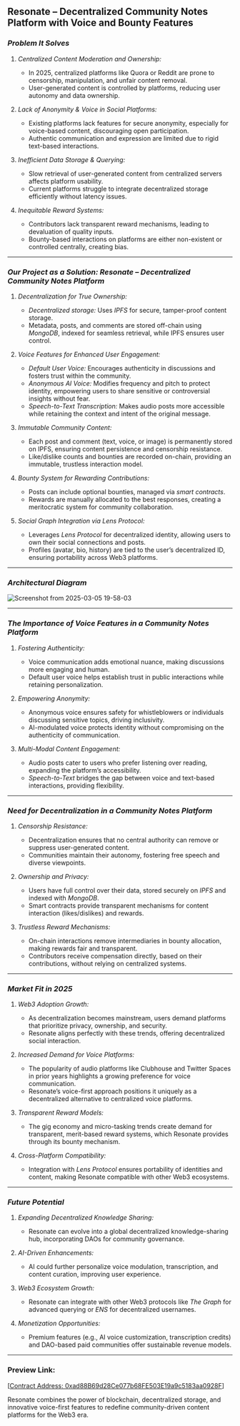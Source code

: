 ## Resonate – Decentralized Community Notes Platform with Voice and Bounty Features

### *Problem It Solves*  
1. *Centralized Content Moderation and Ownership:*  
   - In 2025, centralized platforms like Quora or Reddit are prone to censorship, manipulation, and unfair content removal.  
   - User-generated content is controlled by platforms, reducing user autonomy and data ownership.  

2. *Lack of Anonymity & Voice in Social Platforms:*  
   - Existing platforms lack features for secure anonymity, especially for voice-based content, discouraging open participation.  
   - Authentic communication and expression are limited due to rigid text-based interactions.  

3. *Inefficient Data Storage & Querying:*  
   - Slow retrieval of user-generated content from centralized servers affects platform usability.  
   - Current platforms struggle to integrate decentralized storage efficiently without latency issues.  

4. *Inequitable Reward Systems:*  
   - Contributors lack transparent reward mechanisms, leading to devaluation of quality inputs.  
   - Bounty-based interactions on platforms are either non-existent or controlled centrally, creating bias.  

---

### *Our Project as a Solution: Resonate – Decentralized Community Notes Platform*  
1. *Decentralization for True Ownership:*  
   - *Decentralized storage:* Uses *IPFS* for secure, tamper-proof content storage.  
   - Metadata, posts, and comments are stored off-chain using *MongoDB*, indexed for seamless retrieval, while IPFS ensures user control.  

2. *Voice Features for Enhanced User Engagement:*  
   - *Default User Voice:* Encourages authenticity in discussions and fosters trust within the community.  
   - *Anonymous AI Voice:* Modifies frequency and pitch to protect identity, empowering users to share sensitive or controversial insights without fear.  
   - *Speech-to-Text Transcription:* Makes audio posts more accessible while retaining the context and intent of the original message.  

3. *Immutable Community Content:*  
   - Each post and comment (text, voice, or image) is permanently stored on IPFS, ensuring content persistence and censorship resistance.  
   - Like/dislike counts and bounties are recorded on-chain, providing an immutable, trustless interaction model.  

4. *Bounty System for Rewarding Contributions:*  
   - Posts can include optional bounties, managed via *smart contracts*.  
   - Rewards are manually allocated to the best responses, creating a meritocratic system for community collaboration.  

5. *Social Graph Integration via Lens Protocol:*  
   - Leverages *Lens Protocol* for decentralized identity, allowing users to own their social connections and posts.  
   - Profiles (avatar, bio, history) are tied to the user’s decentralized ID, ensuring portability across Web3 platforms.  

---
### *Architectural Diagram*  
![Screenshot from 2025-03-05 19-58-03](https://github.com/user-attachments/assets/480a86f5-ca74-47f7-971e-fc94e930fc20)

---

### *The Importance of Voice Features in a Community Notes Platform*  
1. *Fostering Authenticity:*  
   - Voice communication adds emotional nuance, making discussions more engaging and human.  
   - Default user voice helps establish trust in public interactions while retaining personalization.  

2. *Empowering Anonymity:*  
   - Anonymous voice ensures safety for whistleblowers or individuals discussing sensitive topics, driving inclusivity.  
   - AI-modulated voice protects identity without compromising on the authenticity of communication.  

3. *Multi-Modal Content Engagement:*  
   - Audio posts cater to users who prefer listening over reading, expanding the platform’s accessibility.  
   - *Speech-to-Text* bridges the gap between voice and text-based interactions, providing flexibility.  

---

### *Need for Decentralization in a Community Notes Platform*  
1. *Censorship Resistance:*  
   - Decentralization ensures that no central authority can remove or suppress user-generated content.  
   - Communities maintain their autonomy, fostering free speech and diverse viewpoints.  

2. *Ownership and Privacy:*  
   - Users have full control over their data, stored securely on *IPFS* and indexed with *MongoDB*.  
   - Smart contracts provide transparent mechanisms for content interaction (likes/dislikes) and rewards.  

3. *Trustless Reward Mechanisms:*  
   - On-chain interactions remove intermediaries in bounty allocation, making rewards fair and transparent.  
   - Contributors receive compensation directly, based on their contributions, without relying on centralized systems.  

---

### *Market Fit in 2025*  
1. *Web3 Adoption Growth:*  
   - As decentralization becomes mainstream, users demand platforms that prioritize privacy, ownership, and security.  
   - Resonate aligns perfectly with these trends, offering decentralized social interaction.  

2. *Increased Demand for Voice Platforms:*  
   - The popularity of audio platforms like Clubhouse and Twitter Spaces in prior years highlights a growing preference for voice communication.  
   - Resonate’s voice-first approach positions it uniquely as a decentralized alternative to centralized voice platforms.  

3. *Transparent Reward Models:*  
   - The gig economy and micro-tasking trends create demand for transparent, merit-based reward systems, which Resonate provides through its bounty mechanism.  

4. *Cross-Platform Compatibility:*  
   - Integration with *Lens Protocol* ensures portability of identities and content, making Resonate compatible with other Web3 ecosystems.  

---

### *Future Potential*  
1. *Expanding Decentralized Knowledge Sharing:*  
   - Resonate can evolve into a global decentralized knowledge-sharing hub, incorporating DAOs for community governance.  

2. *AI-Driven Enhancements:*  
   - AI could further personalize voice modulation, transcription, and content curation, improving user experience.  

3. *Web3 Ecosystem Growth:*  
   - Resonate can integrate with other Web3 protocols like *The Graph* for advanced querying or *ENS* for decentralized usernames.  

4. *Monetization Opportunities:*  
   - Premium features (e.g., AI voice customization, transcription credits) and DAO-based paid communities offer sustainable revenue models.  

---

### Preview Link:
[[Contract Address: 0xad88B69d28Ce077b68FE503E19a9c5183aa0928F](https://block-explorer.testnet.lens.dev/address/0xad88B69d28Ce077b68FE503E19a9c5183aa0928F)]


Resonate combines the power of blockchain, decentralized storage, and innovative voice-first features to redefine community-driven content platforms for the Web3 era.
